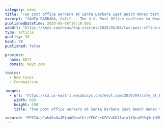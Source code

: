 ```yaml
---
category: news
title: "Two post office workers at Santa Barbara East Beach Annex test positive for COVID-19"
excerpt: "SANTA BARBARA, Calif. - The U.S. Post Office confirms to NewsChannel that two employees at the Santa Barbara East Beach Annex at 107 Nopolitos Way have tested positive for Coronavirus. \"We are in the process of reaching out to the local public health office and will follow the guidance they provide. We believe the risk is low for employees ..."
publishedDateTime: 2020-05-08T19:10:00Z
webUrl: "https://keyt.com/news/top-stories/2020/05/08/two-post-office-workers-at-santa-barbara-east-beach-annex-test-positive-for-covid-19/"
type: article
quality: 98
heat: 98
published: false

provider:
  name: KEYT
  domain: keyt.com

topics:
  - New Cases
  - Coronavirus

images:
  - url: "https://s3.us-east-1.wasabisys.com/keyt.com/2020/04/safe_at_home.jpg"
    width: 600
    height: 400
    title: "Two post office workers at Santa Barbara East Beach Annex test positive for COVID-19"

secured: "PF6ZAc/Jah40u0wJRfuAO0vuCUt/KFUOL+KFGVu6G11wim1YQcv093q3ciH3ENRmUqxdQWmmI+JTqYdQPVevUq/PhvyaWIFTqIZ61ggVPHL3lj/jkY4WbGFlkmnYNYdvaup7a/gJhwNYAB0vkr5FrBcXbI4nrVgTLvY0MLNZleXYoKIordjb1XqX2Ry2UY3aCAjqVOeveljTT7TEfaxFwTlrKNcZYqjQkZVhYxJhF9CzgIaigT/Qu3oAQ3JikoyMtsK2ghJIkk/uW/5cmGOATT+vL8SUvemNrA9ys/U4dhygXAtYYazX+k822YyZnMmg;bqr8c3j/k9y5dycK1yOLRA=="
---
```


